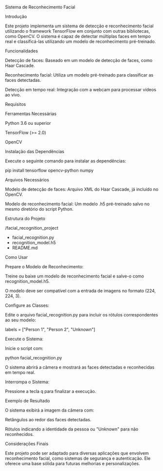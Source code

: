 Sistema de Reconhecimento Facial

Introdução

Este projeto implementa um sistema de detecção e reconhecimento facial utilizando o framework TensorFlow em conjunto com outras bibliotecas, como OpenCV. O sistema é capaz de detectar múltiplas faces em tempo real e classificá-las utilizando um modelo de reconhecimento pré-treinado.

Funcionalidades

Detecção de faces: Baseado em um modelo de detecção de faces, como Haar Cascade.

Reconhecimento facial: Utiliza um modelo pré-treinado para classificar as faces detectadas.

Detecção em tempo real: Integração com a webcam para processar vídeos ao vivo.

Requisitos

Ferramentas Necessárias

Python 3.6 ou superior

TensorFlow (>= 2.0)

OpenCV

Instalação das Dependências

Execute o seguinte comando para instalar as dependências:

pip install tensorflow opencv-python numpy

Arquivos Necessários

Modelo de detecção de faces: Arquivo XML do Haar Cascade, já incluído no OpenCV.

Modelo de reconhecimento facial: Um modelo .h5 pré-treinado salvo no mesmo diretório do script Python.

Estrutura do Projeto

/facial_recognition_project
  - facial_recognition.py
  - recognition_model.h5
  - README.md

Como Usar

Prepare o Modelo de Reconhecimento:

Treine ou baixe um modelo de reconhecimento facial e salve-o como recognition_model.h5.

O modelo deve ser compatível com a entrada de imagens no formato (224, 224, 3).

Configure as Classes:

Edite o arquivo facial_recognition.py para incluir os rótulos correspondentes ao seu modelo:

labels = ["Person 1", "Person 2", "Unknown"]

Execute o Sistema:

Inicie o script com:

python facial_recognition.py

O sistema abrirá a câmera e mostrará as faces detectadas e reconhecidas em tempo real.

Interrompa o Sistema:

Pressione a tecla q para finalizar a execução.

Exemplo de Resultado

O sistema exibirá a imagem da câmera com:

Retângulos ao redor das faces detectadas.

Rótulos indicando a identidade da pessoa ou "Unknown" para não reconhecidos.

Considerações Finais

Este projeto pode ser adaptado para diversas aplicações que envolvem reconhecimento facial, como sistemas de segurança e autenticação. Ele oferece uma base sólida para futuras melhorias e personalizações.